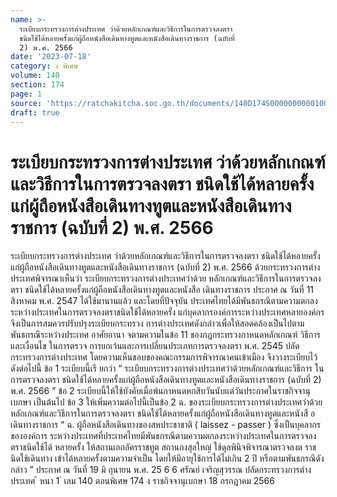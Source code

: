 ```yaml
---
name: >-
  ระเบียบกระทรวงการต่างประเทศ ว่าด้วยหลักเกณฑ์และวิธีการในการตรวจลงตรา
  ชนิดใช้ได้หลายครั้งแก่ผู้ถือหนังสือเดินทางทูตและหนังสือเดินทางราชการ (ฉบับที่
  2) พ.ศ. 2566
date: '2023-07-18'
category: ง พิเศษ
volume: 140
section: 174
page: 1
source: 'https://ratchakitcha.soc.go.th/documents/140D174S0000000000100.pdf'
draft: true
---
```


# ระเบียบกระทรวงการต่างประเทศ ว่าด้วยหลักเกณฑ์และวิธีการในการตรวจลงตรา ชนิดใช้ได้หลายครั้งแก่ผู้ถือหนังสือเดินทางทูตและหนังสือเดินทางราชการ (ฉบับที่ 2) พ.ศ. 2566

ระเบียบกระทรวงการต่างประเทศ ว่าด้วยหลักเกณฑ์และวิธีการในการตรวจลงตรา ชนิดใช้ได้หลายครั้ง แก่ผู้ถือหนังสือเดินทางทูตและหนังสือเดินทางราชการ (ฉบับที่ 2) พ.ศ. 2566 ด้วยกระทรวงการต่างประเทศพิจารณาเห็นว่า ระเบียบกระทรวงการต่างประเทศว่าด้วย หลักเกณฑ์และวิธีการในการตรวจลงตรา ชนิดใช้ได้หลายครั้งแก่ผู้ถือหนังสือเดินทางทูตและหนังสือ เดินทางราชการ ประกาศ ณ วันที่ 11 สิงหาคม พ.ศ. 2547 ได้ใช้มานานแล้ว และโดยที่ปัจจุบัน ประเทศไทยได้มีพันธกรณีตามความตกลงระหว่างประเทศในการตรวจลงตราชนิดใช้ได้หลายครั้ง แก่บุคลากรองค์การระหว่างประเทศหลายองค์กร จึงเป็นการสมควรปรับปรุงระเบียบกระทรวง การต่างประเทศดังกล่าวเพื่อให้สอดคล้องเป็นไปตามพันธกรณีระหว่างประเทศ อาศัยอานา จตามความในข้อ 11 ของกฎกระทรวงกาหนดหลักเกณฑ์ วิธีการ และเงื่อนไข ในการตรวจ การยกเว้นและการเปลี่ยนประเภทการตรวจลงตรา พ.ศ. 2545 ปลัดกระทรวงการต่างประเทศ โดยความเห็นชอบของคณะกรรมการพิจารณาคนเข้าเมือง จึงวางระเบียบไว้ ดังต่อไปนี้ ข้อ 1 ระเบียบนี้เรี ยกว่า “ ระเบียบกระทรวงการต่างประเทศว่าด้วยหลักเกณฑ์และวิธีการ ในการตรวจลงตรา ชนิดใช้ได้หลายครั้งแก่ผู้ถือหนังสือเดินทางทูตและหนังสือเดินทางราชการ (ฉบับที่ 2) พ.ศ. 2566 ” ข้อ 2 ระเบียบนี้ให้ใช้บังคับเมื่อพ้นกาหนดหกสิบวันนับแต่วันประกาศในราชกิจจานุเบกษา เป็นต้นไป ข้อ 3 ให้เพิ่มความต่อไปนี้เป็นข้อ 2 ฉ. ของระเบียบกระทรวงการต่างประเทศว่าด้วย หลักเกณฑ์และวิธีการในการตรวจลงตรา ชนิดใช้ได้หลายครั้งแก่ผู้ถือหนังสือเดินทางทูตและหนังสื อ เดินทางราชการ “ ฉ. ผู้ถือหนังสือเดินทางของสหประชาชาติ ( laissez - passer ) ซึ่งเป็นบุคลากรขององค์การ ระหว่างประเทศที่ประเทศไทยมีพันธกรณีตามความตกลงระหว่างประเทศในการตรวจลงตราชนิดใช้ได้ หลายครั้ง ให้สถานเอกอัครราชทูต สถานกงสุลใหญ่ ใช้ดุลพินิจพิจารณาตรวจลงต ราชนิดใช้เดินทาง เข้าได้หลายครั้งตามความจำเป็น โดยให้มีอายุใช้การได้ไม่เกิน 2 ปี หรือตามพันธกรณีดังกล่าว ” ประกาศ ณ วันที่ 19 มิ ถุนายน พ.ศ. 25 6 6 ศรัณย์ เจริญสุวรรณ ปลัดกระทรวงการต่างประเทศ ้ หนา 1 ่ เลม 140 ตอนพิเศษ 174 ง ราชกิจจานุเบกษา 18 กรกฎาคม 2566
